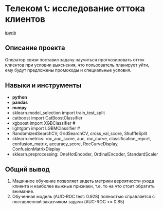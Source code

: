# Телеком 📞: исследование оттока клиентов

[ipynb](https://github.com/KovalevMV/Portfolio/blob/main/Telecom/telecom_customer_churn_for_git.ipynb)

## Описание проекта

Оператор связи поставил задачу научиться прогнозировать отток клиентов при условии выяснения, что пользователь планирует уйти, ему будут предложены промокоды и специальные условия.

## Навыки и инструменты

- **python**
- **pandas**
- **numpy**
- sklearn.model_selection import train_test_split
- catboost import CatBoostClassifier
- xgboost import XGBClassifier #
- lightgbm import LGBMClassifier #
- RandomizedSearchCV, GridSearchCV, cross_val_score, ShuffleSplit
- sklearn.metrics: roc_auc_score, auc, roc_curve, classification_report, confusion_matrix, accuracy_score, RocCurveDisplay, ConfusionMatrixDisplay
- sklearn.preprocessing: OneHotEncoder,  OrdinalEncoder,  StandardScaler

## 

## Общий вывод

1. Машинное обучение позволяет видеть метрики вероятности ухода клиента и наиболее выжные признаки, т.е. то на что стоит обратить внимание.  
2. Обученная модель (AUC-ROC test:  0.928) полностью справляется с поставленной заказчиком задачи (AUC-ROC >= 0.85)
